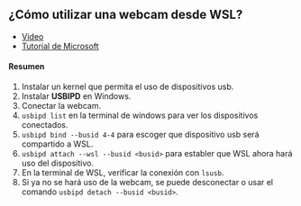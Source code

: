 ## ¿Cómo utilizar una webcam desde WSL?
- [Video](https://youtu.be/t_YnACEPmrM)
- [Tutorial de Microsoft](https://learn.microsoft.com/en-us/windows/wsl/connect-usb)

#### Resumen
1) Instalar un kernel que permita el uso de dispositivos usb.
2) Instalar **USBIPD** en Windows.
3) Conectar la webcam.
4) ```usbipd list``` en la terminal de windows para ver los dispositivos conectados.
5) ```usbipd bind --busid 4-4``` para escoger que dispositivo usb será compartido a WSL.
6) ```usbipd attach --wsl --busid <busid>``` para establer que WSL ahora hará uso del dispositivo.
7) En la terminal de WSL, verificar la conexión con ```lsusb```.
8) Si ya no se hará uso de la webcam, se puede desconectar o usar el comando ```usbipd detach --busid <busid>```.